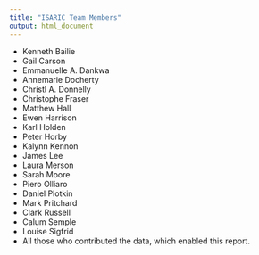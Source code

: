 ```yaml
---
title: "ISARIC Team Members"
output: html_document
---
```


*	Kenneth Bailie
* Gail Carson
* Emmanuelle A. Dankwa
* Annemarie Docherty 
* Christl A. Donnelly
* Christophe Fraser
* Matthew Hall
*	Ewen Harrison
* Karl Holden
* Peter Horby
* Kalynn Kennon
* James Lee
* Laura Merson
* Sarah Moore
* Piero Olliaro
* Daniel Plotkin
* Mark Pritchard
*	Clark Russell
* Calum Semple 
*	Louise Sigfrid
*	All those who contributed the data, which enabled this report.
